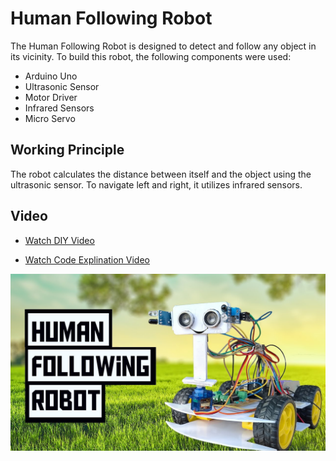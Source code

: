 # Human Following Robot

The Human Following Robot is designed to detect and follow any object in its vicinity. To build this robot, the following components were used:

- Arduino Uno
- Ultrasonic Sensor
- Motor Driver
- Infrared Sensors
- Micro Servo

## Working Principle

The robot calculates the distance between itself and the object using the ultrasonic sensor. To navigate left and right, it utilizes infrared sensors.

## Video

- [Watch DIY Video](https://youtu.be/9ddg0WSPG8g)

- [Watch Code Explination Video](https://youtu.be/96KJebClt7A)

![Human Following Robot Picture](https://raw.githubusercontent.com/ganeshpc007/Human-Following-Robot/main/HFR.jpg)
